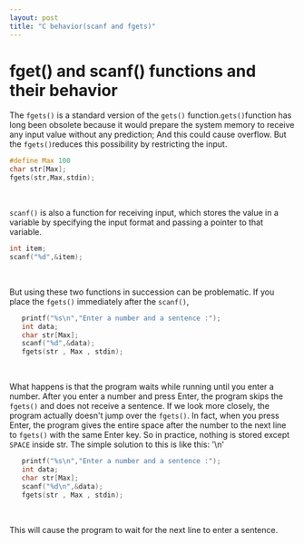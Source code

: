 ```yaml
---
layout: post
title: "C behavior(scanf and fgets)"
---
```




# fget() and scanf() functions and their behavior<br>

 The `fgets()` is a standard version of the `gets()` function.`gets()`function has long been obsolete
 because it would prepare the system memory to receive any input value without any prediction;
 And this could cause overflow.
 But the `fgets()`reduces this possibility by restricting the input.
 ```c
 #define Max 100  
 char str[Max];
 fgets(str,Max,stdin);
 ```
<br>

 `scanf()` is also a function for receiving input,
 which stores the value in a variable by specifying the input format
 and passing a pointer to that variable.

 ```c
 int item;
 scanf("%d",&item);
 ```
<br>

 But using these two functions in succession can be problematic.
 If you place the `fgets()` immediately after the `scanf()`,

 ```c
    printf("%s\n","Enter a number and a sentence :");
    int data;
    char str[Max];
    scanf("%d",&data);
    fgets(str , Max , stdin);
 ```
<br>

 What happens is that the program waits while running until you enter a number.
 After you enter a number and press Enter,
 the program skips the `fgets()` and does not receive a sentence.
 If we look more closely, the program actually doesn't jump over the `fgets()`.
 In fact, when you press Enter, the program gives the entire space 
 after the number to the next line to `fgets()` with the same Enter key.
 So in practice, nothing is stored except `SPACE` inside str.
 The simple solution to this is like this: '\\n'  

 ```c
    printf("%s\n","Enter a number and a sentence :");
    int data;
    char str[Max];
    scanf("%d\n",&data);
    fgets(str , Max , stdin);
 ```
<br>

This will cause the program to wait for the next line to enter a sentence.

